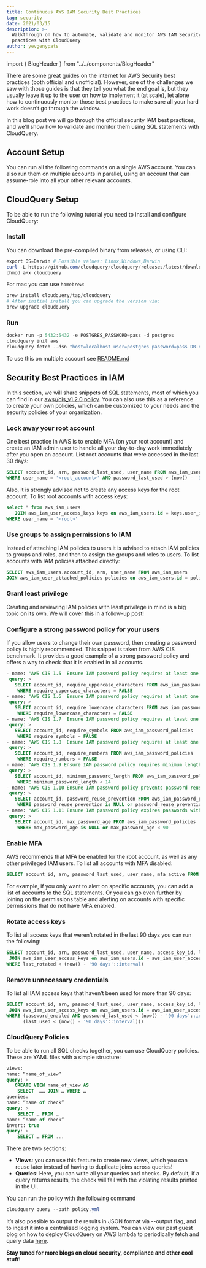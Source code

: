 ```yaml
---
title: Continuous AWS IAM Security Best Practices
tag: security
date: 2021/03/15
description: >-
  Walkthrough on how to automate, validate and monitor AWS IAM Security best
  practices with CloudQuery
author: yevgenypats
---
```


import { BlogHeader } from "../../components/BlogHeader"

<BlogHeader/>

There are some great guides on the internet for AWS Security best practices (both official and unofficial).
However, one of the challenges we saw with those guides is that they tell you what the end goal is,
but they usually leave it up to the user on how to implement it (at scale),
let alone how to continuously monitor those best practices to make sure all your hard work doesn’t go through the window.

In this blog post we will go through the official security IAM best practices, and we'll show how to validate and monitor them using SQL statements with CloudQuery.

## Account Setup

You can run all the following commands on a single AWS account. You can also run them on multiple accounts in parallel, using an account that can assume-role into all your other relevant accounts.

## CloudQuery Setup

To be able to run the following tutorial you need to install and configure CloudQuery:

### Install

You can download the pre-compiled binary from releases, or using CLI:

```powershell
export OS=Darwin # Possible values: Linux,Windows,Darwin
curl -L https://github.com/cloudquery/cloudquery/releases/latest/download/cloudquery_${OS}_x86_64 -o cloudquery
chmod a+x cloudquery
```

For mac you can use `homebrew`:

```powershell
brew install cloudquery/tap/cloudquery
# After initial install you can upgrade the version via:
brew upgrade cloudquery
```

### Run

```powershell
docker run -p 5432:5432 -e POSTGRES_PASSWORD=pass -d postgres
cloudquery init aws
cloudquery fetch --dsn "host=localhost user=postgres password=pass DB.name=postgres port=5432"
```

To use this on multiple account see [README.md](https://github.com/cloudquery/cloudquery#aws)

## Security Best Practices in IAM

In this section, we will share snippets of SQL statements, most of which you can find in our [aws//cis_v1.2.0
policy](https://github.com/cloudquery-policies/aws/tree/main/cis_v1.2.0).
You can also use this as a reference to create your own policies, which can be customized to your needs and the security policies of your organization.

### Lock away your root account

One best practice in AWS is to enable MFA (on your root account) and create an IAM admin user to handle all your day-to-day work immediately after you open an account.
List root accounts that were accessed in the last 30 days:

```sql
SELECT account_id, arn, password_last_used, user_name FROM aws_iam_users
WHERE user_name = '<root_account>' AND password_last_used > (now() - '30 days'::interval)
```

Also, it is strongly advised not to create any access keys for the root account.
To list root accounts with access keys:

```sql
select * from aws_iam_users
   JOIN aws_iam_user_access_keys keys on aws_iam_users.id = keys.user_id
WHERE user_name = '<root>'
```

### Use groups to assign permissions to IAM

Instead of attaching IAM policies to users it is advised to attach IAM policies to groups and roles, and then to assign the groups and roles to users.
To list accounts with IAM policies attached directly:

```sql
SELECT aws_iam_users.account_id, arn, user_name FROM aws_iam_users
JOIN aws_iam_user_attached_policies policies on aws_iam_users.id = policies.user_id
```

### Grant least privilege

Creating and reviewing IAM policies with least privilege in mind is a big topic on its own.
We will cover this in a follow-up post!

### Configure a strong password policy for your users

If you allow users to change their own password, then creating a password policy is highly recommended.
This snippet is taken from AWS CIS benchmark. It provides a good example of a strong password policy and offers a way to check that it is enabled in all accounts.

```sql
- name: "AWS CIS 1.5  Ensure IAM password policy requires at least one uppercase letter"
 query: >
   SELECT account_id, require_uppercase_characters FROM aws_iam_password_policies
    WHERE require_uppercase_characters = FALSE
- name: "AWS CIS 1.6  Ensure IAM password policy requires at least one lowercase letter"
 query: >
   SELECT account_id, require_lowercase_characters FROM aws_iam_password_policies
    WHERE require_lowercase_characters = FALSE
- name: "AWS CIS 1.7  Ensure IAM password policy requires at least one symbol"
 query: >
   SELECT account_id, require_symbols FROM aws_iam_password_policies
    WHERE require_symbols = FALSE
- name: "AWS CIS 1.8  Ensure IAM password policy requires at least one number"
 query: >
   SELECT account_id, require_numbers FROM aws_iam_password_policies
    WHERE require_numbers = FALSE
- name: "AWS CIS 1.9 Ensure IAM password policy requires minimum length of 14 or greater"
 query: >
   SELECT account_id, minimum_password_length FROM aws_iam_password_policies
    WHERE minimum_password_length < 14
- name: "AWS CIS 1.10 Ensure IAM password policy prevents password reuse"
 query: >
   SELECT account_id, password_reuse_prevention FROM aws_iam_password_policies
    WHERE password_reuse_prevention is NULL or password_reuse_prevention > 24
- name: "AWS CIS 1.11 Ensure IAM password policy expires passwords within 90 days or less"
 query: >
   SELECT account_id, max_password_age FROM aws_iam_password_policies
    WHERE max_password_age is NULL or max_password_age < 90
```

### Enable MFA

AWS recommends that MFA be enabled for the root account, as well as any other privileged IAM users.
To list all accounts with MFA disabled:

```sql
SELECT account_id, arn, password_last_used, user_name, mfa_active FROM aws_iam_users WHERE NOT mfa_active
```

For example, if you only want to alert on specific accounts, you can add a list of accounts to the SQL statements.
Or you can go even further by joining on the permissions table and alerting on accounts with specific permissions that do not have MFA enabled.

### Rotate access keys

To list all access keys that weren’t rotated in the last 90 days you can run the following:

```sql
SELECT account_id, arn, password_last_used, user_name, access_key_id, last_used, last_rotated FROM aws_iam_users
 JOIN aws_iam_user_access_keys on aws_iam_users.id = aws_iam_user_access_keys.user_id
WHERE last_rotated < (now() - '90 days'::interval)
```

### Remove unnecessary credentials

To list all IAM access keys that haven’t been used for more than 90 days:

```sql
SELECT account_id, arn, password_last_used, user_name, access_key_id, last_used FROM aws_iam_users
 JOIN aws_iam_user_access_keys on aws_iam_users.id = aws_iam_user_access_keys.user_id
WHERE (password_enabled AND password_last_used < (now() - '90 days'::interval) OR
      (last_used < (now() - '90 days'::interval)))
```

### CloudQuery Policies

To be able to run all SQL checks together, you can use CloudQuery policies.
These are YAML files with a simple structure:

```sql
views:
name: “name_of_view”
query: >
   CREATE VIEW name_of_view AS
    SELECT  …… JOIN … WHERE …
queries:
name: “name of check”
query: >
	SELECT … FROM …
name: “name of check”
invert: true
query: >
	SELECT … FROM ...
```

There are two sections:

- **Views**: you can use this feature to create new views, which you can reuse later instead of having to duplicate joins across queries!
- **Queries**: Here, you can write all your queries and checks. By default, if a query returns results, the check will fail with the violating results printed in the UI.

You can run the policy with the following command

```powershell
cloudquery query --path policy.yml
```

It’s also possible to output the results in JSON format via --output flag, and to ingest it into a centralized logging system.
You can view our past guest blog on how to deploy CloudQuery on AWS lambda to periodically fetch and query data [here](https://www.cloudquery.io/docs/deployment).

**Stay tuned for more blogs on cloud security, compliance and other cool stuff!**

